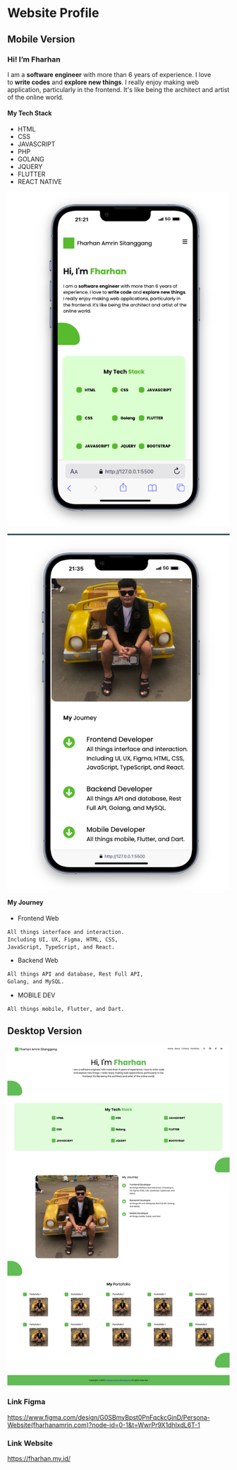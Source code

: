 # Website Profile
## Mobile Version
### Hi! I’m Fharhan

I am a **software engineer** with more than 6 years of 
experience. I love to **write codes** and **explore new things**. 
I really enjoy making web application, particularly in 
the frontend. It's like being the architect and artist of the 
online world.


#### My Tech Stack
* HTML 
* CSS
* JAVASCRIPT
* PHP
* GOLANG
* JQUERY
* FLUTTER
* REACT NATIVE


![Image Name](images/myinformation.png)

![Image Name](images/myjourney.png)

#### My Journey
* Frontend Web 
```txt
All things interface and interaction.
Including UI, UX, Figma, HTML, CSS, 
JavaScript, TypeScript, and React.
```

* Backend Web 
```txt
All things API and database, Rest Full API, 
Golang, and MySQL.
```

* MOBILE DEV
```txt
All things mobile, Flutter, and Dart.
```

## Desktop Version

![Image Name](images/website.png)

### Link Figma
https://www.figma.com/design/G0SBmyBpst0PnFqckcGinD/Persona-Website(fharhanamrin.com)?node-id=0-1&t=WwrPr9X1dhlxdL6T-1

### Link Website
https://fharhan.my.id/
